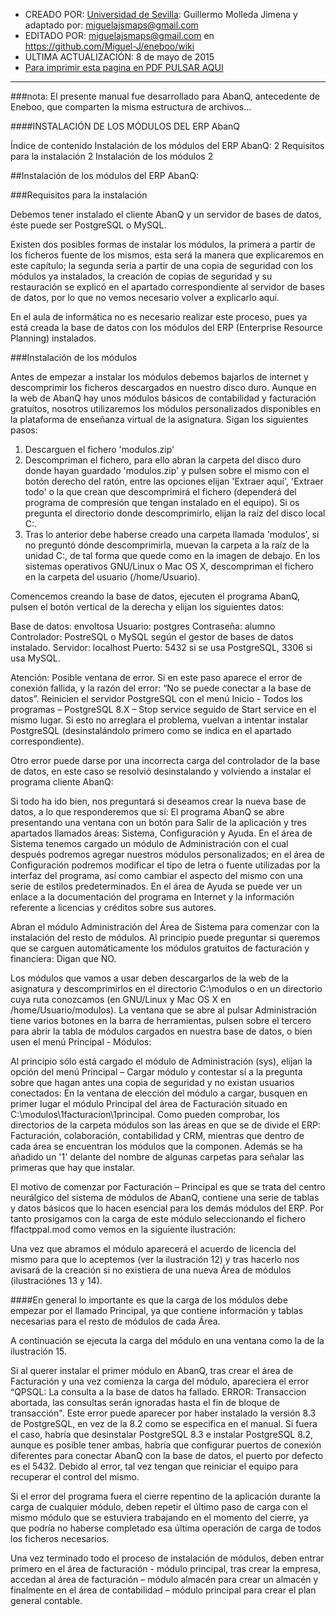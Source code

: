 * CREADO POR: [Universidad de Sevilla](http://www.us.es): Guillermo Molleda Jimena y adaptado por: miguelajsmaps@gmail.com
* EDITADO POR: miguelajsmaps@gmail.com en https://github.com/Miguel-J/eneboo/wiki
* ULTIMA ACTUALIZACIÓN: 8 de mayo de 2015
* [Para imprimir esta pagina en PDF PULSAR AQUI](https://gitprint.com/Miguel-J/eneboo/wiki/Instalacion-modulos-UNIV.SEVILLA)

----
###nota: El presente manual fue desarrollado para AbanQ, antecedente de Eneboo, que comparten la misma estructura de archivos...


####INSTALACIÓN DE LOS MÓDULOS DEL ERP AbanQ




Índice de contenido
Instalación de los módulos del ERP AbanQ:	2
Requisitos para la instalación	2
Instalación de los módulos	2

##Instalación de los módulos del ERP AbanQ:

###Requisitos para la instalación

Debemos tener instalado el cliente AbanQ y un servidor de bases de datos, éste puede ser PostgreSQL o MySQL.

Existen dos posibles formas de instalar los módulos, la primera a partir de los ficheros fuente de los mismos, esta será la manera que explicaremos en este capítulo; la segunda sería a partir de una copia de seguridad con los módulos ya instalados, la creación de copias de seguridad y su restauración se explicó en el apartado correspondiente al servidor de bases de datos, por lo que no vemos necesario volver a explicarlo aquí.

En el aula de informática no es necesario realizar este proceso, pues ya está creada la base de datos con los módulos del ERP (Enterprise Resource Planning) instalados.

###Instalación de los módulos

Antes de empezar a instalar los módulos debemos bajarlos de internet y descomprimir los ficheros descargados en nuestro disco duro. Aunque en la web de AbanQ hay unos módulos básicos de contabilidad y facturación gratuitos, nosotros utilizaremos los módulos personalizados disponibles en la plataforma de enseñanza virtual de la asignatura. Sigan los siguientes pasos:

1. Descarguen el fichero 'modulos.zip'
2. Descompriman el fichero, para ello abran la carpeta del disco duro donde hayan guardado 'modulos.zip' y pulsen sobre el mismo con el botón derecho del ratón, entre las opciones elijan 'Extraer aquí', 'Extraer todo' o la que crean que descomprimirá el fichero (dependerá del programa de compresión que tengan instalado en el equipo). Si os pregunta el directorio donde descomprimirlo, elijan la raíz del disco local C:.
3. Tras lo anterior debe haberse creado una carpeta llamada 'modulos', si no preguntó dónde descomprimirla, muevan la carpeta a la raíz de la unidad C:, de tal forma que quede como en la imagen de debajo. En los sistemas operativos GNU/Linux o Mac OS X, descompriman el fichero en la carpeta del usuario (/home/Usuario).

Comencemos creando la base de datos, ejecuten el programa AbanQ, pulsen el botón vertical de la derecha y elijan los siguientes datos:

Base de datos: envoltosa
Usuario: postgres
Contraseña: alumno
Controlador: PostreSQL o MySQL según el gestor de bases de datos instalado.
Servidor: localhost
Puerto: 5432 si se usa PostgreSQL, 3306 si usa MySQL.


Atención: Posible ventana de error. Si en este paso aparece el error de conexión fallida, y la razón del error: “No se puede conectar a la base de datos”. Reinicien el servidor PostgreSQL con el menú Inicio - Todos los programas – PostgreSQL 8.X – Stop service seguido de Start service en el mismo lugar. Si esto no arreglara el problema, vuelvan a intentar instalar PostgreSQL (desinstalándolo primero como se indica en el apartado correspondiente).

Otro error puede darse por una incorrecta carga del controlador de la base de datos, en este caso se resolvió desinstalando y volviendo a instalar el programa cliente AbanQ:


Si todo ha ido bien, nos preguntará si deseamos crear la nueva base de datos, a lo que responderemos que sí:
El programa AbanQ se abre presentando una ventana con un botón para Salir de la aplicación y tres apartados llamados áreas: Sistema, Configuración y Ayuda.
En el área de Sistema tenemos cargado un módulo de Administración con el cual después podremos agregar nuestros módulos personalizados; en el área de Configuración podremos modificar el tipo de letra o fuente utilizadas por la interfaz del programa, así como cambiar el aspecto del mismo con una serie de estilos predeterminados. En el área de Ayuda se puede ver un enlace a la documentación del programa en Internet y la información referente a licencias y créditos sobre sus autores.

Abran el módulo Administración del Área de Sistema para comenzar con la instalación del resto de módulos. Al principio puede preguntar si queremos que se carguen automáticamente los módulos gratuitos de facturación y financiera: Digan que NO.


Los módulos que vamos a usar deben descargarlos de la web de la asignatura y  descomprimirlos en el directorio C:\modulos o en un directorio cuya ruta conozcamos (en GNU/Linux y Mac OS X en /home/Usuario/modulos). La ventana que se abre al pulsar Administración tiene varios botones en la barra de herramientas, pulsen sobre el tercero para abrir la tabla de módulos cargados en nuestra base de datos, o bien usen el menú Principal - Módulos:


Al principio sólo está cargado el módulo de Administración (sys), elijan la opción del menú Principal – Cargar módulo y contestar sí a la pregunta sobre que hagan antes una copia de seguridad y no existan usuarios conectados:
En la ventana de elección del módulo a cargar, busquen en primer lugar el módulo Principal del área de Facturación situado en C:\modulos\1facturacion\1principal. Como pueden comprobar, los directorios de la carpeta módulos son las áreas en que se de divide el ERP: Facturación, colaboración, contabilidad y CRM, mientras que dentro de cada área se encuentran los módulos que la componen. Además se ha añadido un '1' delante del nombre de algunas carpetas para señalar las primeras que hay que instalar.


El motivo de comenzar por Facturación – Principal es que se trata del centro neurálgico del sistema de módulos de AbanQ, contiene una serie de tablas y datos básicos que lo hacen esencial para los demás módulos del ERP. Por tanto prosigamos con la carga de este módulo seleccionando el fichero flfactppal.mod como vemos en la siguiente ilustración:


Una vez que abramos el módulo aparecerá el acuerdo de licencia del mismo para que lo aceptemos (ver la ilustración 12) y tras hacerlo nos avisará de la creación si no existiera de una nueva Área de módulos (ilustraciónes 13 y 14).

####En general lo importante es que la carga de los módulos debe empezar por el llamado Principal, ya que contiene información y tablas necesarias para el resto de módulos de cada Área.



A continuación se ejecuta la carga del módulo en una ventana como la de la ilustración 15.



Si al querer instalar el primer módulo en AbanQ, tras crear el área de Facturación y una vez comienza la carga del módulo, apareciera el error “QPSQL: La consulta a la base de datos ha fallado. ERROR: Transaccion abortada, las consultas serán ignoradas hasta el fin de bloque de transacción". Este error puede aparecer por haber instalado la versión 8.3 de PostgreSQL, en vez de la 8.2 como se especifica en el manual. Si fuera el caso, habría que desinstalar PostgreSQL 8.3 e instalar PostgreSQL 8.2, aunque es posible tener ambas, habría que configurar puertos de conexión diferentes para conectar AbanQ con la base de datos, el puerto por defecto es el 5432. Debido al error, tal vez tengan que reiniciar el equipo para recuperar el control del mismo.

Si el error del programa fuera el cierre repentino de la aplicación durante la carga de cualquier módulo, deben repetir el último paso de carga con el mismo módulo que se estuviera trabajando en el momento del cierre, ya que podría no haberse completado esa última operación de carga de todos los ficheros necesarios.

Una vez terminado todo el proceso de instalación de módulos, deben entrar primero en el área de facturación - módulo principal, tras crear la empresa, accedan al área de facturación – módulo almacén para crear un almacén y finalmente en el área de contabilidad – módulo principal para crear el plan general contable.
